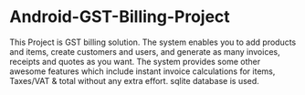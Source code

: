# Android-GST-Billing-Project
This Project is GST billing solution. The system enables you to add products and items, create customers and users, and generate as many invoices, receipts and quotes as you want. The system provides some other awesome features which include instant invoice calculations for items, Taxes/VAT &amp; total without any extra effort. sqlite database is used.
